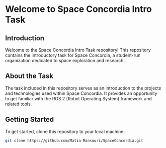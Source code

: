 # Welcome to Space Concordia Intro Task

## Introduction
Welcome to the Space Concordia Intro Task repository! This repository contains the introductory task for Space Concordia, a student-run organization dedicated to space exploration and research. 

## About the Task
The task included in this repository serves as an introduction to the projects and technologies used within Space Concordia. It provides an opportunity to get familiar with the ROS 2 (Robot Operating System) framework and related tools.

## Getting Started
To get started, clone this repository to your local machine:

```bash
git clone https://github.com/Matin-Mansouri/SpaceConcordia.git
